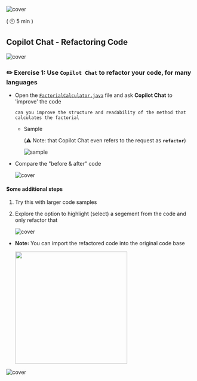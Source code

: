 ![cover](images/copilot-chat-cover-wide.png)

( :clock10: 5 min )

## Copilot Chat - Refactoring Code

![cover](images/copilot-chat-cover-wide-2.png)

### :pencil2: Exercise 1: Use `Copilot Chat` to refactor your code, for many languages

- Open the  [`FactorialCalculator.java`](../sample_code/FactorialCalculator.java) file and ask **Copilot Chat** to 'improve' the code

    ```
    can you improve the structure and readability of the method that calculates the factorial
    ```

  - Sample

    (⚠️ Note: that Copilot Chat even refers to the request as **`refactor`**)
    
    ![sample](images/refactor.png)

- Compare the "before & after" code
  
    ![cover](images/copilot-chat-cover-wide-3.png)
  
#### Some additional steps

1. Try this with larger code samples
  
2. Explore the option to highlight (select) a segement from the code and only refactor that
  
    ![cover](images/copilot-chat-cover-wide-3.png)

- **Note:** You can import the refactored code into the original code base

     <img width="300px" src="images/vscode-insert-code.png">

![cover](images/copilot-chat-cover-wide-2.png)
